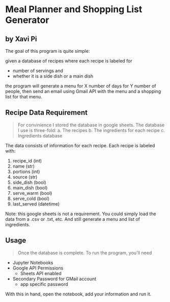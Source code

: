 # Meal Planner and Shopping List Generator
## by Xavi Pi

The goal of this program is quite simple:

given a database of recipes where each recipe is labeled for
* number of servings and
* whether it is a side dish or a main dish

the program will generate a menu for X number of days for Y number of people, then send an email using Gmail API with the menu and a shopping list for that menu.


## Recipe Data Requirement

> For convinience I stored the database in google sheets. The database I use is three-fold:
a. The recipes
b. The ingredients for each recipe
c. Ingredients database

The data consists of information for each recipe. Each recipe is labeled with:

1. recipe_id (int)
2. name (str)
3. portions (int)
4. source (str)
5. side_dish (bool)
6. main_dish (bool)
7. serve_warm (bool)
8. serve_cold (bool)
9. last_served (datetime)

Note: this google sheets is not a requirement. You could simply load the data from a .csv or .txt, etc. And still generate a menu and list of ingredients.

## Usage

> Once the database is complete. To run the program, you'll need

- Jupyter Notebooks
- Google API Permissions
    - Sheets API enabled
- Secondary Password for GMail account
    - app specific password

With this in hand, open the notebook, add your information and run it.

